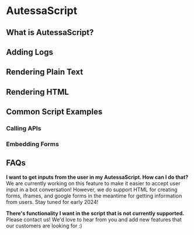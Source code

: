 # AutessaScript

## What is AutessaScript?

## Adding Logs

## Rendering Plain Text

## Rendering HTML

## Common Script Examples

### Calling APIs

### Embedding Forms

## FAQs

**I want to get inputs from the user in my AutessaScript. How can I do that?**
We are currently working on this feature to make it easier to accept user input in a bot conversation! However, we do support HTML for creating forms, iframes, and google forms in the meantime for getting information from users. Stay tuned for early 2024!

**There's functionality I want in the script that is not currently supported.**
Please contact us! We'd love to hear from you and add new features that our customers are looking for :)
